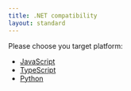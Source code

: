 ```yaml
---
title: .NET compatibility
layout: standard
---
```


Please choose you target platform:

- [JavaScript](/docs/javascript/compatibility.html)
- [TypeScript](/docs/typescript/compatibility.html)
- [Python](/docs/python/compatibility.html)
<!-- - [Rust](/docs/rust/compatibility.html)
- [Dart](/docs/dart/compatibility.html) -->